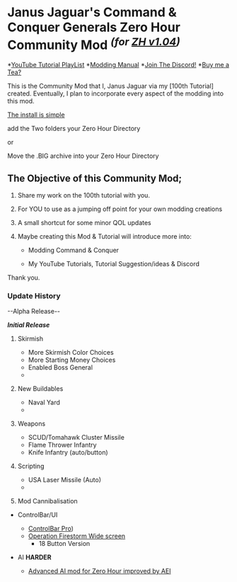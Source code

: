# Janus Jaguar's Command & Conquer Generals Zero Hour Community Mod ***<sup>(for <ins>ZH v1.04</ins>)</sup>***
*[YouTube Tutorial PlayList](https://youtube.com/playlist?list=PL8VFnihHyemFo_uZOaCJY0igMiuT5LmSX&si=2Symc8N1VD3FGlVR)
*[Modding Manual](https://docs.google.com/document/d/1eMQT91pVi2VFMRVJJGCKC81i86yuQ61XsfZwKGfuhu8/edit?usp=drive_link)
*[Join The Discord!](https://discord.gg/yfATmXJaxT)
*[Buy me a Tea?]( )

This is the Community Mod that I, Janus Jaguar via my [100th Tutorial] created. Eventually, I plan to incorporate every aspect of the modding into this mod.

[The install is simple](https://youtu.be/z9gZ66_yOEo?si=w-KSF7QxQlNzL0Od)

add the Two folders your Zero Hour Directory 

or

Move the .BIG archive into your Zero Hour Directory 

## The Objective of this Community Mod;

1. Share my work on the 100th tutorial with you.

2. For YOU to use as a jumping off point for your own modding creations

3. A small shortcut for some minor QOL updates

4. Maybe creating this Mod & Tutorial will introduce more into:

   - Modding Command & Conquer 
   
   - My YouTube Tutorials, Tutorial Suggestion/ideas & Discord

Thank you.

### Update History
--Alpha Release--

***Initial Release***
1. Skirmish
   - More Skirmish Color Choices
   - More Starting Money Choices
   - Enabled Boss General
   - 
2. New Buildables
   - Naval Yard
   - 
3. Weapons
   - SCUD/Tomahawk Cluster Missile
   - Flame Thrower Infantry
   - Knife Infantry (auto/button)
4. Scripting 
   - USA Laser Missile (Auto)
   - 

5. Mod Cannibalisation
* ControlBar/UI
  - [ControlBar Pro](https://www.gamereplays.org/cnczerohour/portals.php?show=page&name=control-bar-pro-by-fas-and-xezon))
  - [Operation Firestorm Wide screen](https://www.moddb.com/mods/operation-firestorm/addons/widescreen-for-zero-hour)
    - 18 Button Version

* AI **HARDER**
  - [Advanced AI mod for Zero Hour improved by AEI](https://www.moddb.com/mods/advanced-ai-mod-for-zero-hour-improved-by-aei)
